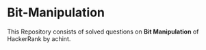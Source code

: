 # Bit-Manipulation

This Repository consists of solved questions on **Bit Manipulation** of HackerRank by achint.
